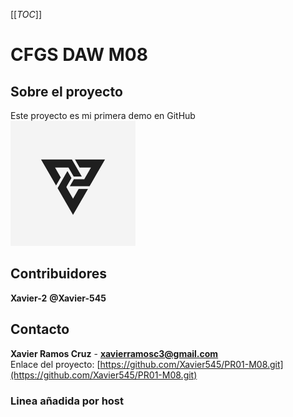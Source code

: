 [[_TOC_]]

# CFGS DAW M08
## Sobre el proyecto

Este proyecto es mi primera demo en GitHub <br>
<img src="images/logo1.png" alt="Logo" width="200">

## Contribuidores
**Xavier-2** **@Xavier-545** 
## Contacto
**Xavier Ramos Cruz** - **xavierramosc3@gmail.com**
<br>
Enlace del proyecto:
[https://github.com/Xavier545/PR01-M08.git](https://github.com/Xavier545/PR01-M08.git)

### Linea añadida por host

